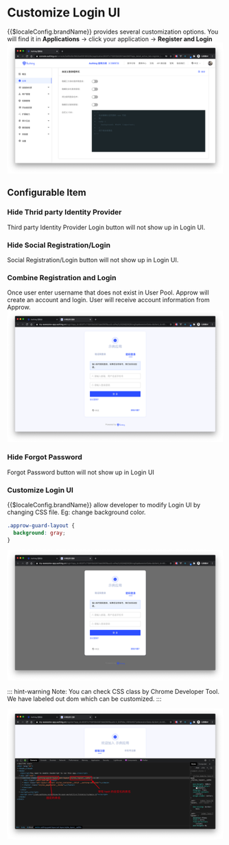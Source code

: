 # Customize Login UI

<LastUpdated/>

{{$localeConfig.brandName}} provides several customization options. You will find it in **Applications** -> click your application -> **Register and Login**
![Custom Style](./images/Xnip2021-03-04_15-01-53.png)

## Configurable Item

### Hide Thrid party Identity Provider

Third party Identity Provider Login button will not show up in Login UI.

### Hide Social Registration/Login

Social Registration/Login button will not show up in Login UI.

### Combine Registration and Login

Once user enter username that does not exist in User Pool. Approw will create an account and login. User will receive account information from Approw.
![Auto Register](./images/Xnip2021-03-04_15-06-48.png)

### Hide Forgot Password 

Forgot Password button will not show up in Login UI

### Customize Login UI

{{$localeConfig.brandName}} allow developer to modify Login UI by changing CSS file. Eg: change background color.

```css
.approw-guard-layout {
  background: gray;
}
```

![Custom CSS](./images/Xnip2021-03-04_15-14-42.png)

::: hint-warning
Note: You can check CSS class by Chrome Developer Tool. We have labeled out dom which can be customized. 
:::

![Custom CSS](./images/Xnip2021-03-04_15-40-29.png)
